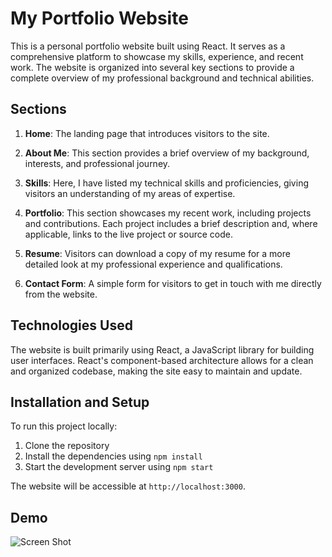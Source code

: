  # My Portfolio Website

This is a personal portfolio website built using React. It serves as a comprehensive platform to showcase my skills, experience, and recent work. The website is organized into several key sections to provide a complete overview of my professional background and technical abilities.

## Sections

1. **Home**: The landing page that introduces visitors to the site.

2. **About Me**: This section provides a brief overview of my background, interests, and professional journey.

3. **Skills**: Here, I have listed my technical skills and proficiencies, giving visitors an understanding of my areas of expertise.

4. **Portfolio**: This section showcases my recent work, including projects and contributions. Each project includes a brief description and, where applicable, links to the live project or source code.

5. **Resume**: Visitors can download a copy of my resume for a more detailed look at my professional experience and qualifications.

6. **Contact Form**: A simple form for visitors to get in touch with me directly from the website.

## Technologies Used

The website is built primarily using React, a JavaScript library for building user interfaces. React's component-based architecture allows for a clean and organized codebase, making the site easy to maintain and update.

## Installation and Setup

To run this project locally:

1. Clone the repository
2. Install the dependencies using `npm install`
3. Start the development server using `npm start`

The website will be accessible at `http://localhost:3000`.

## Demo
![Screen Shot](https://ibb.co/T1pmVPS)